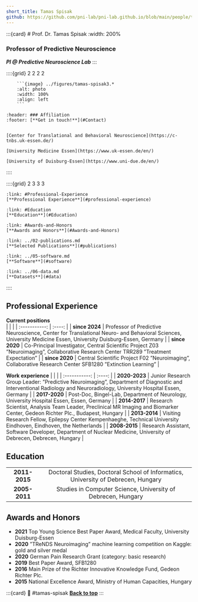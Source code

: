 ```yaml
---
short_title: Tamas Spisak
github: https://github.com/pni-lab/pni-lab.github.io/blob/main/people/tamas-spisak.md
---
```


:::{card} # Prof.  Dr. Tamas Spisak
:width: 200%
### **Professor of Predictive Neuroscience**

***PI @ Predictive Neuroscience Lab***
:::

::::{grid} 2 2 2 2

```{card}
    ```{image} ../figures/tamas-spisak3.*
    :alt: photo
    :width: 100%
    :align: left
    ```
```

```{card}
:header: ### Affiliation
:footer: [**Get in touch!**](#Contact)


[Center for Translational and Behavioral Neuroscience](https://c-tnbs.uk-essen.de/)

[University Medicine Essen](https://www.uk-essen.de/en/)

[University of Duisburg-Essen](https://www.uni-due.de/en/)

```
::::


::::{grid} 2 3 3 3

```{card}
:link: #Professional-Experience
[**Professional Experience**](#professional-experience)
```

```{card}
:link: #Education
[**Education**](#Education)
```

```{card}
:link: #Awards-and-Honors
[**Awards and Honors**](#Awards-and-Honors)
```

```{card}
:link: ../02-publications.md
[**Selected Publications**](#publications)
```

```{card}
:link: ../05-software.md
[**Software**](#software)
```

```{card}
:link: ../06-data.md
[**Datasets**](#data)
```

::::


## Professional Experience

**Current positions**   
|               |        | 
| :-----------: | :----: | 
| **since 2024**            | Professor of Predictive Neuroscience, Center for Translational Neuro- and Behavioral Sciences, University Medicine Essen, University Duisburg-Essen, Germany      | 
| **since 2020**            | Co-Principal Investigator, Central Scientific Project Z03 ”Neuroimaging”, Collaborative Research Center TRR289 ”Treatment Expectation”      | 
| **since 2020**            | Central Scientific Project F02 ”Neuroimaging”, Collaborative Research Center SFB1280 ”Extinction Learning”      | 

**Work experience**
|               |        | 
| :-----------: | :----: | 
| **2020-2023**            | Junior Research Group Leader: ”Predictive Neuroimaging”, Department of Diagnostic and Interventional Radiology and Neuroradiology, University Hospital Essen, Germany      | 
| **2017-2020**            | Post-Doc, Bingel-Lab, Department of Neurology, University Hospital Essen, Essen, Germany      | 
| **2014-2017**            | Research Scientist, Analysis Team Leader, Preclinical MR Imaging and Biomarker Center, Gedeon Richter Plc., Budapest, Hungary      | 
| **2013-2014**            | Visiting Research Fellow, Epilepsy Center Kempenhaeghe, Technical University Eindhoven, Eindhoven, the Netherlands     | 
| **2008-2015**           | Research Assistant, Software Developer, Department of Nuclear Medicine, University of Debrecen, Debrecen, Hungary     | 

## Education
|               |        | 
| :-----------: | :----: | 
| **2011-2015**             | Doctoral Studies, Doctoral School of Informatics, University of Debrecen, Hungary      | 
| **2005-2011**            | Studies in Computer Science, University of Debrecen, Hungary      | 


## Awards and Honors

- **2021** Top Young Science Best Paper Award,
Medical Faculty, University Duisburg-Essen
- **2020** ”TReNDS Neuroimaging” machine learning competition on Kaggle:
gold and silver medal
- **2020** German Pain Research Grant (category: basic research)
- **2019** Best Paper Award, SFB1280
- **2016** Main Prize of the Richter Innovative Knowledge Fund,
Gedeon Richter Plc.
- **2015** National Excellence Award, Ministry of Human Capacities, Hungary



:::{card}
:link: #tamas-spisak
[**Back to top**](#tamas-spisak)
:::